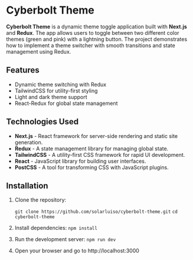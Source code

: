 # Cyberbolt Theme

**Cyberbolt Theme** is a dynamic theme toggle application built with **Next.js** and **Redux**. The app allows users to toggle between two different color themes (green and pink) with a lightning button. The project demonstrates how to implement a theme switcher with smooth transitions and state management using Redux.

## Features

- Dynamic theme switching with Redux
- TailwindCSS for utility-first styling
- Light and dark theme support
- React-Redux for global state management

## Technologies Used

- **Next.js** - React framework for server-side rendering and static site generation.
- **Redux** - A state management library for managing global state.
- **TailwindCSS** - A utility-first CSS framework for rapid UI development.
- **React** - JavaScript library for building user interfaces.
- **PostCSS** - A tool for transforming CSS with JavaScript plugins.

## Installation

1. Clone the repository:

   `git clone https://github.com/solarluiso/cyberbolt-theme.git`
   `cd cyberbolt-theme`

2. Install dependencies: `npm install`

3. Run the development server: `npm run dev`

4. Open your browser and go to http://localhost:3000
